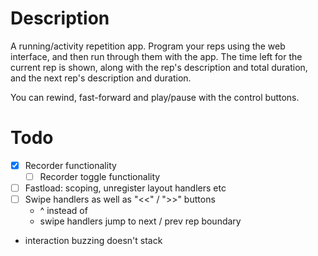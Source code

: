 # Description

A running/activity repetition app. Program your reps using the web interface, and then run through them with the app. The time left for the current rep is shown, along with the rep's description and total duration, and the next rep's description and duration.

You can rewind, fast-forward and play/pause with the control buttons.


# Todo

- [X] Recorder functionality
	- [ ] Recorder toggle functionality
- [ ] Fastload: scoping, unregister layout handlers etc
- [ ] Swipe handlers as well as "<<" / ">>" buttons
	- ^ instead of
	- swipe handlers jump to next / prev rep boundary
- interaction buzzing doesn't stack

